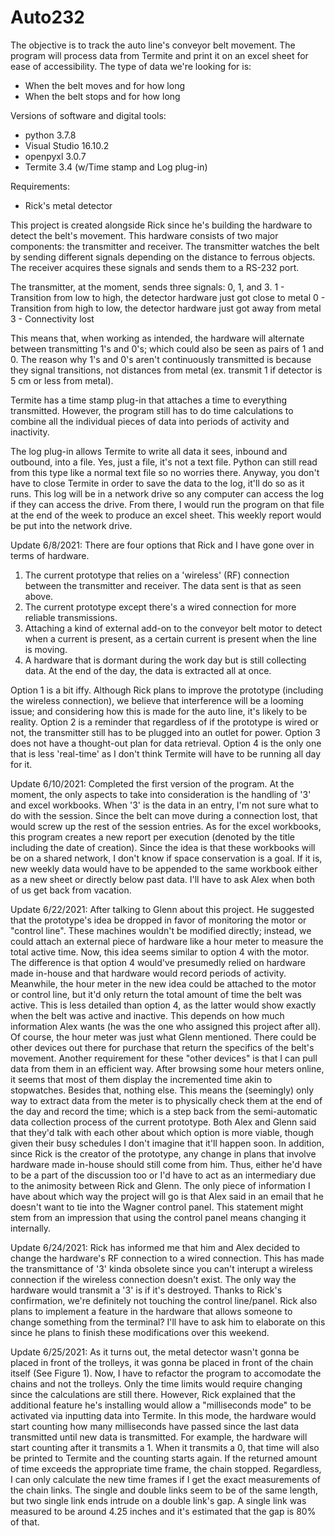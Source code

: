 # Auto232
The objective is to track the auto line's conveyor belt movement.
The program will process data from Termite and print it on an excel sheet for ease of accessibility.
The type of data we're looking for is:
- When the belt moves and for how long
- When the belt stops and for how long

Versions of software and digital tools:
- python 3.7.8
- Visual Studio 16.10.2
- openpyxl 3.0.7
- Termite 3.4 (w/Time stamp and Log plug-in)

Requirements:
- Rick's metal detector

This project is created alongside Rick since he's building the hardware to detect the belt's movement.
This hardware consists of two major components: the transmitter and receiver.
The transmitter watches the belt by sending different signals depending on the distance to ferrous objects.
The receiver acquires these signals and sends them to a RS-232 port.

The transmitter, at the moment, sends three signals: 0, 1, and 3.
1 - Transition from low to high, the detector hardware just got close to metal
0 - Transition from high to low, the detector hardware just got away from metal
3 - Connectivity lost

This means that, when working as intended, the hardware will alternate between transmitting 1's and 0's;
which could also be seen as pairs of 1 and 0. The reason why 1's and 0's aren't continuously transmitted
is because they signal transitions, not distances from metal (ex. transmit 1 if detector is 5 cm or less
from metal).

Termite has a time stamp plug-in that attaches a time to everything transmitted. However, the program 
still has to do time calculations to combine all the individual pieces of data into periods of activity
and inactivity.

The log plug-in allows Termite to write all data it sees, inbound and outbound, into a file. Yes, just a
file, it's not a text file. Python can still read from this type like a normal text file so no worries
there. Anyway, you don't have to close Termite in order to save the data to the log, it'll do so as it
runs. This log will be in a network drive so any computer can access the log if they can access the drive.
From there, I would run the program on that file at the end of the week to produce an excel sheet. This
weekly report would be put into the network drive. 

Update 6/8/2021: There are four options that Rick and I have gone over in terms of hardware.
1. The current prototype that relies on a 'wireless' (RF) connection between the transmitter and receiver.
The data sent is that as seen above.
2. The current prototype except there's a wired connection for more reliable transmissions.
3. Attaching a kind of external add-on to the conveyor belt motor to detect when a current is present,
as a certain current is present when the line is moving.
4. A hardware that is dormant during the work day but is still collecting data. At the end of the day,
the data is extracted all at once.

Option 1 is a bit iffy. Although Rick plans to improve the prototype (including the
wireless connection), we believe that interference will be a looming issue; and considering how this is
made for the auto line, it's likely to be reality. 
Option 2 is a reminder that regardless of if the prototype is wired or not, the transmitter still has to
be plugged into an outlet for power.
Option 3 does not have a thought-out plan for data retrieval.
Option 4 is the only one that is less 'real-time' as I don't think Termite will have to be running all
day for it. 

Update 6/10/2021: Completed the first version of the program. At the moment, the only aspects to take into 
consideration is the handling of '3' and excel workbooks. When '3' is the data in an entry, I'm not sure what
to do with the session. Since the belt can move during a connection lost, that would screw up the rest of
the session entries. As for the excel workbooks, this program creates a new report per execution (denoted
by the title including the date of creation). Since the idea is that these workbooks will be on a shared
network, I don't know if space conservation is a goal. If it is, new weekly data would have to be appended
to the same workbook either as a new sheet or directly below past data. I'll have to ask Alex when both of
us get back from vacation.

Update 6/22/2021: After talking to Glenn about this project. He suggested that the prototype's idea be
dropped in favor of monitoring the motor or "control line". These machines wouldn't be modified directly;
instead, we could attach an external piece of hardware like a hour meter to measure the total active time.
Now, this idea seems similar to option 4 with the motor. The difference is that option 4 would've presumedly
relied on hardware made in-house and that hardware would record periods of activity. Meanwhile, the hour 
meter in the new idea could be attached to the motor or control line, but it'd only return the total amount
of time the belt was active. This is less detailed than option 4, as the latter would show exactly when the
belt was active and inactive. This depends on how much information Alex wants (he was the one who assigned
this project after all). Of course, the hour meter was just what Glenn mentioned. There could be other 
devices out there for purchase that return the specifics of the belt's movement. Another requirement for 
these "other devices" is that I can pull data from them in an efficient way. After browsing some hour meters
online, it seems that most of them display the incremented time akin to stopwatches. Besides that, nothing
else. This means the (seemingly) only way to extract data from the meter is to physically check them at 
the end of the day and record the time; which is a step back from the semi-automatic data collection process
of the current prototype. Both Alex and Glenn said that they'd talk with each other about which option is
more viable, though given their busy schedules I don't imagine that it'll happen soon. In addition, since
Rick is the creator of the prototype, any change in plans that involve hardware made in-house should still
come from him. Thus, either he'd have to be a part of the discussion too or I'd have to act as an intermediary
due to the animosity between Rick and Glenn. The only piece of information I have about which way the project
will go is that Alex said in an email that he doesn't want to tie into the Wagner control panel. This 
statement might stem from an impression that using the control panel means changing it internally. 

Update 6/24/2021: Rick has informed me that him and Alex decided to change the hardware's RF connection
to a wired connection. This has made the transmittance of '3' kinda obsolete since you can't interupt
a wireless connection if the wireless connection doesn't exist. The only way the hardware would transmit
a '3' is if it's destroyed. Thanks to Rick's confirmation, we're definitely not touching the control
line/panel. Rick also plans to implement a feature in the hardware that allows someone to change something
from the terminal? I'll have to ask him to elaborate on this since he plans to finish these modifications
over this weekend.

Update 6/25/2021: As it turns out, the metal detector wasn't gonna be placed in front of the trolleys, it
was gonna be placed in front of the chain itself (See Figure 1). Now, I have to refactor the program to
accomodate the chains and not the trolleys. Only the time limits would require changing since the 
calculations are still there. However, Rick explained that the additional feature he's installing would
allow a "milliseconds mode" to be activated via inputting data into Termite. In this mode, the hardware
would start counting how many milliseconds have passed since the last data transmitted until new data
is transmitted. For example, the hardware will start counting after it transmits a 1. When it transmits
a 0, that time will also be printed to Termite and the counting starts again. If the returned amount of
time exceeds the appropriate time frame, the chain stopped. Regardless, I can only calculate the new time
frames if I get the exact measurements of the chain links. The single and double links seem to be of the
same length, but two single link ends intrude on a double link's gap. A single link was measured to be 
around 4.25 inches and it's estimated that the gap is 80% of that.
